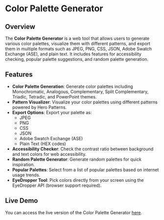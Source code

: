 # Color Palette Generator

## Overview

The **Color Palette Generator** is a web tool that allows users to generate various color palettes, visualize them with different patterns, and export them in multiple formats such as JPEG, PNG, CSS, JSON, Adobe Swatch Exchange (ASE), and plain text. It includes features for accessibility checking, popular palette suggestions, and random palette generation.


## Features

- **Color Palette Generation**: Generate color palettes including Monochromatic, Analogous, Complementary, Split Complementary, Triadic, Tetradic, and PowerPoint themes.
- **Pattern Visualizer**: Visualize your color palettes using different patterns powered by Hero Patterns.
- **Export Options**: Export your palette as:
  - JPEG
  - PNG
  - CSS
  - JSON
  - Adobe Swatch Exchange (ASE)
  - Plain Text (HEX codes)
- **Accessibility Checker**: Check the contrast ratio between background and text colors for web accessibility.
- **Random Palette Generator**: Generate random palettes for quick inspiration.
- **Popular Palettes**: Select from a list of popular palettes based on internet usage trends.
- **EyeDropper Tool**: Pick colors directly from your screen using the EyeDropper API (browser support required).

## Live Demo

You can access the live version of the Color Palette Generator [here](https://leanbeeef.github.io/ccolorgenerate/).

